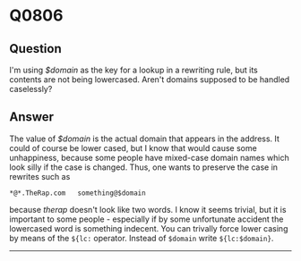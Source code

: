 Q0806
=====

Question
--------

I'm using *\$domain* as the key for a lookup in a rewriting rule, but
its contents are not being lowercased. Aren't domains supposed to be
handled caselessly?

Answer
------

The value of *\$domain* is the actual domain that appears in the
address. It could of course be lower cased, but I know that would cause
some unhappiness, because some people have mixed-case domain names which
look silly if the case is changed. Thus, one wants to preserve the case
in rewrites such as

    *@*.TheRap.com   something@$domain

because _therap_ doesn't look like two words. I know it seems trivial, but it is
important to some people - especially if by some unfortunate accident
the lowercased word is something indecent. You can trivally force
lower casing by means of the `${lc:` operator. Instead of `$domain`
 write `${lc:$domain}`.

* * * * *
